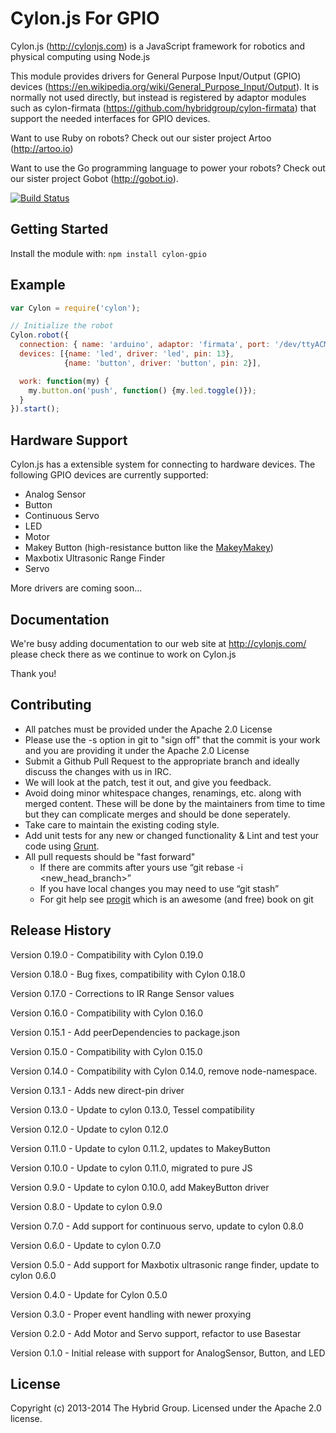 # Cylon.js For GPIO

Cylon.js (http://cylonjs.com) is a JavaScript framework for robotics and physical computing using Node.js

This module provides drivers for General Purpose Input/Output (GPIO) devices (https://en.wikipedia.org/wiki/General_Purpose_Input/Output). It is normally not used directly, but instead is registered by adaptor modules such as cylon-firmata (https://github.com/hybridgroup/cylon-firmata) that support the needed interfaces for GPIO devices.

Want to use Ruby on robots? Check out our sister project Artoo (http://artoo.io)

Want to use the Go programming language to power your robots? Check out our sister project Gobot (http://gobot.io).

[![Build Status](https://secure.travis-ci.org/hybridgroup/cylon-gpio.png?branch=master)](http://travis-ci.org/hybridgroup/cylon-gpio)

## Getting Started
Install the module with: `npm install cylon-gpio`

## Example

```javascript
var Cylon = require('cylon');

// Initialize the robot
Cylon.robot({
  connection: { name: 'arduino', adaptor: 'firmata', port: '/dev/ttyACM0' },
  devices: [{name: 'led', driver: 'led', pin: 13},
            {name: 'button', driver: 'button', pin: 2}],

  work: function(my) {
    my.button.on('push', function() {my.led.toggle()});
  }
}).start();
```

## Hardware Support
Cylon.js has a extensible system for connecting to hardware devices. The following GPIO devices are currently supported:

  - Analog Sensor
  - Button
  - Continuous Servo
  - LED
  - Motor
  - Makey Button (high-resistance button like the [MakeyMakey](http://www.makeymakey.com/))
  - Maxbotix Ultrasonic Range Finder
  - Servo

More drivers are coming soon...

## Documentation
We're busy adding documentation to our web site at http://cylonjs.com/ please check there as we continue to work on Cylon.js

Thank you!

## Contributing

* All patches must be provided under the Apache 2.0 License
* Please use the -s option in git to "sign off" that the commit is your work and you are providing it under the Apache 2.0 License
* Submit a Github Pull Request to the appropriate branch and ideally discuss the changes with us in IRC.
* We will look at the patch, test it out, and give you feedback.
* Avoid doing minor whitespace changes, renamings, etc. along with merged content. These will be done by the maintainers from time to time but they can complicate merges and should be done seperately.
* Take care to maintain the existing coding style.
* Add unit tests for any new or changed functionality & Lint and test your code using [Grunt](http://gruntjs.com/).
* All pull requests should be "fast forward"
  * If there are commits after yours use “git rebase -i <new_head_branch>”
  * If you have local changes you may need to use “git stash”
  * For git help see [progit](http://git-scm.com/book) which is an awesome (and free) book on git

## Release History

Version 0.19.0 - Compatibility with Cylon 0.19.0

Version 0.18.0 - Bug fixes, compatibility with Cylon 0.18.0

Version 0.17.0 - Corrections to IR Range Sensor values

Version 0.16.0 - Compatibility with Cylon 0.16.0

Version 0.15.1 - Add peerDependencies to package.json

Version 0.15.0 - Compatibility with Cylon 0.15.0

Version 0.14.0 - Compatibility with Cylon 0.14.0, remove node-namespace.

Version 0.13.1 - Adds new direct-pin driver

Version 0.13.0 - Update to cylon 0.13.0, Tessel compatibility

Version 0.12.0 - Update to cylon 0.12.0

Version 0.11.0 - Update to cylon 0.11.2, updates to MakeyButton

Version 0.10.0 - Update to cylon 0.11.0, migrated to pure JS

Version 0.9.0 - Update to cylon 0.10.0, add MakeyButton driver

Version 0.8.0 - Update to cylon 0.9.0

Version 0.7.0 - Add support for continuous servo, update to cylon 0.8.0

Version 0.6.0 - Update to cylon 0.7.0

Version 0.5.0 - Add support for Maxbotix ultrasonic range finder, update to cylon 0.6.0

Version 0.4.0 - Update for Cylon 0.5.0

Version 0.3.0 - Proper event handling with newer proxying

Version 0.2.0 - Add Motor and Servo support, refactor to use Basestar

Version 0.1.0 - Initial release with support for AnalogSensor, Button, and LED

## License
Copyright (c) 2013-2014 The Hybrid Group. Licensed under the Apache 2.0 license.

